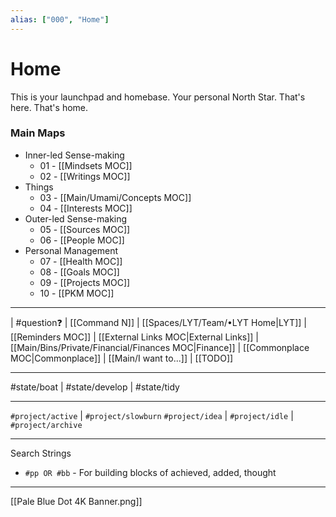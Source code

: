 ```yaml
---
alias: ["000", "Home"]
---
```

# Home
This is your launchpad and homebase. Your personal North Star. That's here. That's home.

### Main Maps
- Inner-led Sense-making
    - 01 - [[Mindsets MOC]]
	- 02 - [[Writings MOC]] 
 - Things
	- 03 - [[Main/Umami/Concepts MOC]]
	- 04 - [[Interests MOC]]
- Outer-led Sense-making
	- 05 - [[Sources MOC]]
	- 06 - [[People MOC]]
- Personal Management
	- 07 - [[Health MOC]]
	- 08 - [[Goals MOC]]
	- 09 - [[Projects MOC]]
	- 10 - [[PKM MOC]]

---
| #question❓ | [[Command N]] | [[Spaces/LYT/Team/•LYT Home|LYT]] | [[Reminders MOC]] | [[External Links MOC|External Links]] | [[Main/Bins/Private/Financial/Finances MOC|Finance]] | [[Commonplace MOC|Commonplace]] | [[Main/I want to...]] | [[TODO]]

---
#state/boat | #state/develop | #state/tidy 

---
`#project/active` | `#project/slowburn`
`#project/idea` | `#project/idle` | `#project/archive` 


---
Search Strings
- `#pp OR #bb` - For building blocks of achieved, added, thought

---
[[Pale Blue Dot 4K Banner.png]]
